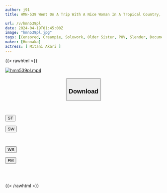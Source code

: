 ```yaml
---
author: j91
title: HMN-539 Went On A Trip With A Nice Woman In A Tropical Country, But At The Place I Was Staying, She Only Touched My Dick And Nipples And Wouldn't Have Sex With Me. When I Returned To Tokyo And Gave Up, I Invited Her To A Hotel And Had Sex With Her 12 Times Until She Was Completely Drained. Akari Mitani

url: /v/hmn539pl
date: 2024-04-19T01:45:00Z
image: "hmn539pl.jpg"
tags: [Censored, Creampie, Solowork, Older Sister, POV, Slender, Documentary	]
maker: [Honnaka]
actress: [ Mitani Akari ]
---
```



{{< rawhtml >}}

<div class="video" data-videoid="39z0qD22lRIdPyP">
    <a href="javascript:;">
        <img src="/v/hmn539pl/hmn539pl.jpg" width="WIDTH" height="HEIGHT" alt="hmn539pl.mp4" loading="lazy">
    </a>
</div>

<script type="text/javascript" src="https://j91.asia/asset/on-demand-st.js"></script>

<br>
  <link rel="stylesheet" href="https://j91.asia/asset/bs5.css">
  
  <center>
  <button class="btn btn-primary" type="button" data-bs-toggle="collapse" data-bs-target=".multi-collapse" aria-expanded="false" aria-controls="multiCollapseExample1 multiCollapseExample2"><h2>Download</h2></button></center>
</p>
<div class="row">
  <div class="col">
    <div class="collapse multi-collapse" id="multiCollapseExample1">
      <div class="card card-body">
	      	      <br>
<div class="buttons">  
<p><a href="https://streamtape.to/v/39z0qD22lRIdPyP" target="_blank"><button class="btn-hover color-3"><i class="fa fa-download"></i> ST</button></a></p>
<p><a href="https://asnwish.com/t7a59798mau2" target="_blank"><button class="btn-hover color-2"><i class="fa fa-download"></i> SW</button></a></p></div>
    </div>
  </div>
</div>
  <div class="col">
    <div class="collapse multi-collapse" id="multiCollapseExample2">
      <div class="card card-body">
	      <br>
<div class="buttons">
<p><a href="https://wolfstream.tv/gjdzmorf9zgs"><button class="btn-hover color-9"><i class="fa fa-download"></i> WS</button></a></p>
<p><a href="https://filemoon.sx/d/s273d69c7do6"><button class="btn-hover color-8"><i class="fa fa-download"></i> FM</button></a></p></div>
<br><br>
      </div>
    </div>
  </div>
</div>

{{< /rawhtml >}}